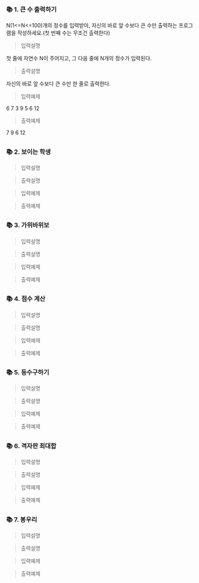 ### 📚 1. 큰 수 출력하기

N(1<=N<=100)개의 정수를 입력받아, 자신의 바로 앞 수보다 큰 수만 출력하는 프로그램을 작성하세요.(첫 번째 수는 무조건 출력한다)

> 입력설명

첫 줄에 자연수 N이 주어지고, 그 다음 줄에 N개의 정수가 입력된다.

> 출력설명

자신의 바로 앞 수보다 큰 수만 한 줄로 출력한다.

> 입력예제

6
7 3 9 5 6 12

> 출력예제

7 9 6 12

##

### 📚 2. 보이는 학생

> 입력설명

> 출력설명

> 입력예제

> 출력예제

##

### 📚 3. 가위바위보

> 입력설명

> 출력설명

> 입력예제

> 출력예제

##

### 📚 4. 점수 계산

> 입력설명

> 출력설명

> 입력예제

> 출력예제

##

### 📚 5. 등수구하기

> 입력설명

> 출력설명

> 입력예제

> 출력예제

##

### 📚 6. 격자판 최대합

> 입력설명

> 출력설명

> 입력예제

> 출력예제

##

### 📚 7. 봉우리

> 입력설명

> 출력설명

> 입력예제

> 출력예제

##
